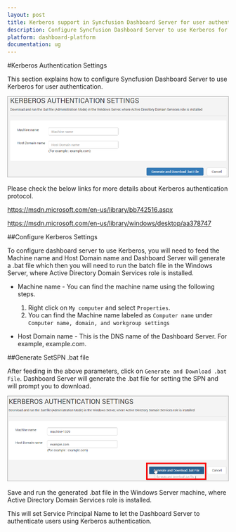 ```yaml
---
layout: post
title: Kerberos support in Syncfusion Dashboard Server for user authentication 
description: Configure Syncfusion Dashboard Server to use Kerberos for user authentication 
platform: dashboard-platform
documentation: ug
---
```


#Kerberos Authentication Settings

This section explains how to configure Syncfusion Dashboard Server to use Kerberos for user authentication.  

![Kerberos Authentication Settings](images/active-directory-kerberos-authentication.png)

Please check the below links for more details about Kerberos authentication protocol.

<https://msdn.microsoft.com/en-us/library/bb742516.aspx>

<https://msdn.microsoft.com/en-us/library/windows/desktop/aa378747>

##Configure Kerberos Settings

To configure dashboard server to use Kerberos, you will need to feed the Machine name and Host Domain name and Dashboard Server will generate a .bat file which then you will need to run the batch file in the Windows Server, where Active Directory Domain Services role is installed.

* Machine name - You can find the machine name using the following steps.
    1. Right click on `My computer` and select `Properties`.
    2. You can find the Machine name labeled as `Computer name` under `Computer name, domain, and workgroup settings`
    
* Host Domain name - This is the DNS name of the Dashboard Server. For example, example.com.

##Generate SetSPN .bat file

After feeding in the above parameters, click on `Generate and Download .bat File`. Dashboard Server will generate the .bat file for setting the SPN and will prompt you to download.

![Kerberos Authentication Settings](images/active-directory-kerberos-authentication-generate.png)

Save and run the generated .bat file in the Windows Server machine, where Active Directory Domain Services role is installed.

This will set Service Principal Name to let the Dashboard Server to authenticate users using Kerberos authentication.